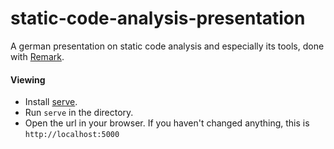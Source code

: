 # static-code-analysis-presentation

A german presentation on static code analysis and especially its tools, done with [Remark](https://github.com/gnab/remark).

#### Viewing

- Install [serve](https://www.npmjs.com/package/serve).
- Run `serve` in the directory.
- Open the url in your browser. If you haven't changed anything, this is `http://localhost:5000`

